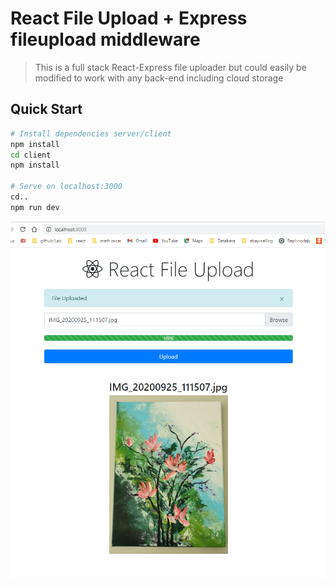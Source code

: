# React File Upload + Express fileupload middleware

> This is a full stack React-Express file uploader but could easily be modified to work with any back-end including cloud storage

## Quick Start

```bash
# Install dependencies server/client
npm install
cd client
npm install

# Serve on localhost:3000
cd..
npm run dev
```

![](2020-11-19-15-49-20.png)
